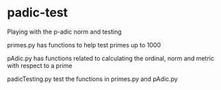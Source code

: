 # padic-test
Playing with the p-adic norm and testing

primes.py has functions to help test primes up to 1000

pAdic.py has functions related to calculating the ordinal, norm and metric with respect to a prime

padicTesting.py test the functions in primes.py and pAdic.py
